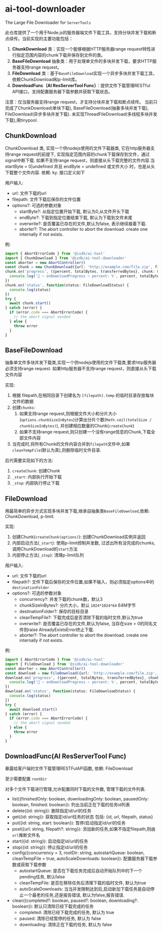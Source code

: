 # ai-tool-downloader

The Large File Downloader for `ServerTools`

此仓库提供了一个用于Node.js的服务器端文件下载工具，支持分块并发下载和断点续传。当前实现的主要功能包括：

1. **ChunkDownload** 类：实现一个能够根据HTTP服务器range request特性进行指定范围内容的chunk下载并保存到文件的类。
2. **BaseFileDownload** 抽象类：用于处理单文件的多块并发下载，要求HTTP服务器支持range request。
3. **FileDownload** 类：基于`BaseFileDownload`实现一个异步多块并发下载工具，依赖ChunkDownload和p-limit库。
4. **DownloadFunc（AI ResServerTool Func）**：提供文件下载管理RESTful API接口，支持配置服务器下载参数并获取下载状态。

注意：仅当服务器支持range request，才支持分块并发下载和断点续传。
当前只完成了ChunkDownload(单块下载), BaseFileDownload(抽象多块并发下载), FileDownload(异步多块并发下载).
未实现ThreadFileDownload(多线程多块并发下载),用tinypool.

## ChunkDownload

ChunkDownload 类, 实现一个供nodejs使用的文件下载器类, 它在http服务器支持range request的前提下, 实现指定范围内容的chunk下载保存到文件，通过signal中断下载.
如果不支持range request，则直接从头下载完整的文件内容.当 startByte = 0|undefined 并且 endByte = undefined 或文件大小 时，也是从头下载整个文件内容.
依赖: ky. 接口定义如下

用户输入:

* url: 文件下载的url
* filepath: 文件下载后保存的文件位置
* options?: 可选的参数对象
  * startByte?: 从指定位置开始下载, 默认为0,从文件开头下载
  * endByte?:   下载到指定位置结束下载, 默认为下载到文件末尾
  * overwrite?: 是否覆盖已存在的文件,默认为false, 表示继续接着下载.
  * aborter?: The abort controller to abort the download. create one internally if not exists.

例:

```ts
import { AbortErrorCode } from '@isdk/ai-tool'
import { ChunkDownload } from '@isdk/ai-tool-downloader'
const aborter = new AbortController()
const chunk = new ChunkDownload({url: 'http://example.com/file.zip', filepath: '/tmp/file.zip', overwrite: false, index: 0, aborter, timeout:false})
chunk.on('progress', ({percent, totalBytes, transferredBytes}, chunk: Uint8Array) => {
  console.log('🚀 ~ onDownloadProgress ~ percent: %', percent, totalBytes, transferredBytes)
})
chunk.on('status', function(status: FileDownloadStatus) {
  console.log(status)
})
try {
  await chunk.start()
} catch (error) {
  if (error.code === AbortErrorCode) {
    // the abort signal sended
  } else {
    throw error
  }
}
```

## BaseFileDownload

抽象单文件多块并发下载类,实现一个供nodejs使用的文件下载类,要求http服务器必须支持range request.
如果http服务器不支持range request，则直接从头下载文件内容

实现:

1. 根据 filepath,在相同目录下创建名为 `[filepath].temp` 的临时目录存放每块文件的数据
2. 创建`chunks`:
   1. 如果支持range request,则根据文件大小和分片大小(`options.chunkSizeInBytes`)计算出分片个数(`Math.ceil(totalSize / chunkSizeInBytes)`), 并创建相应数量的Chunk(`createChunk`)
   2. 如果不支持range request,则只创建一个没有range信息的Chunk,下载全部文件内容
3. 当完成时,将所有Chunk的文件内容合并到`filepath`文件中,如果`cleanTempFile`(默认为真),则删除临时文件目录.

后代需要实现如下的方法:

1. `createChunk`: 创建Chunk
2. `_start`: 内部执行开始下载
3. `_stop`: 内部执行停止下载

## FileDownload

用最简单的异步方式实现多块并发下载,继承自抽象类`BaseFileDownload`,依赖: ChunkDownload, p-limit.

实现:

1. 创建Chunk(`createChunk(options)`): 创建ChunkDownload实例并返回
2. 内部启动方法(`_start`): 使用p-limit控制并发数, 过滤出所有没完成的chunks, 调用ChunkDownload的`start`方法
3. 内部停止方法(`_stop`): 清理p-limit队列

用户输入:

* url: 文件下载的url
* filepath?: 文件下载后保存的文件位置,如果不输入，则必须指定options中的`destinationFolder`
* options?: 可选的参数对象
  * concurrency?: 并发下载的chunk数，默认3
  * chunkSizeInBytes?: 分片大小，默认 `1024*1024*64` 64M字节
  * destinationFolder?: 保存的目标目录
  * cleanTempFile?: 下载完成后是否清除下载的临时文件,默认为true
  * overwrite?: 是否覆盖已存在的文件,默认为false, 当存在size > 0的同名文件则raise AlreadyExistsError终止下载.
  * aborter?: The abort controller to abort the download. create one internally if not exists.

例:

```ts
import { AbortErrorCode } from '@isdk/ai-tool'
import { FileDownload } from '@isdk/ai-tool-downloader'
const aborter = new AbortController()
const download = new FileDownload({url: 'http://example.com/file.zip', filepath: '/tmp/file.zip', overwrite: false, index: 0, aborter, timeout:false})
download.on('progress', ({percent, totalBytes, transferredBytes}, chunk: Uint8Array) => {
  console.log('🚀 ~ onDownloadProgress ~ percent: %', percent, totalBytes, transferredBytes)
})
download.on('status', function(status: FileDownloadStatus) {
  console.log(status)
})
try {
  await download.start()
} catch (error) {
  if (error.code === AbortErrorCode) {
    // the abort signal sended
  } else {
    throw error
  }
}
```

## DownloadFunc(AI ResServerTool Func)

暴露给客户端的文件下载管理RESTFulAPI函数, 依赖: FileDownload

至少需要配置 `rootDir`

对多个文件下载进行管理,允许配置同时下载的文件数, 管理下载的文件列表.

* list({finishedOnly: boolean, downloadingOnly: boolean, pausedOnly: boolean, finished: boolean}): 列出当前正在下载的任务id列表
* delete({id: string}): 删除指定id/url的任务
* get({id: string}): 获取指定id/url任务的状态 包括: {id, url, filepath, status}
* put({id: string, start: boolean}): 暂停/启动指定id/url的任务
* post({url: string, filepath?: string}): 添加新的任务,如果不指定filepath,则由`url`推断文件名
* start({id: string}): 启动指定id/url的任务
* stop({id: string}): 停止指定id/url的任务
* config({concurrency = 3, rootDir: string, autostartQueue: boolean, cleanTempFile = true, autoScaleDownloads: boolean}): 配置服务器下载参数或获取下载参数
  * autostartQueue: 是否在下载任务完成后自动开始队列中的下一个pending任务, 默认false
  * cleanTempFile: 是否在移除任务后清理下载的临时文件, 默认为true
  * autoScaleDownloads: 当当并发限制达到后,启动新加下载任务是自动停止一个最老的任务,还是报告错误, 默认为false,报告错误.
* clean({completed?: boolean, paused?: boolean, downloading?: boolean}): 默认只清除已经下载完成的任务
  * completed: 清除已经下载完成的任务, 默认为 true
  * paused: 清除已经暂停的任务, 默认为 false
  * downloading: 清除正在下载的任务, 默认为 false
